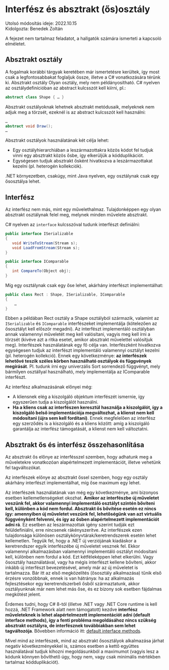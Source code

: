 # Interfész és absztrakt (ős)osztály

Utolsó módosítás ideje: 2022.10.15  
Kidolgozta: Benedek Zoltán

A fejezet nem tartalmaz feladatot, a hallgatók számára ismerteti a kapcsoló elméletet.

## Absztrakt osztály

A fogalmak korábbi tárgyak keretében már ismertetésre kerültek, így most csak a legfontosabbakat foglaljuk össze, illetve a C# vonatkozására térünk ki.
Absztrakt osztály
Olyan osztály, mely nem példányosítható. C# nyelven az osztálydefinícióban az abstract kulcsszót kell kiírni, pl.:

```cs
abstract class Shape { … }
```

Absztrakt osztályoknak lehetnek absztrakt metódusaik, melyeknek nem adjuk meg a törzsét, ezeknél is az abstract kulcsszót kell használni:

```cs
…
abstract void Draw();
…
```

Absztrakt osztályok használatának két célja lehet:

- Egy osztályhierarchiában a leszármazottakra közös kódot fel tudjuk vinni egy absztrakt közös ősbe, így elkerüljük a kódduplikációt.
- Egységesen tudjuk absztrakt ősként hivatkozva a leszármazottakat kezelni (pl. heterogén kollekciók).

.NET környezetben, csakúgy, mint Java nyelven, egy osztálynak csak egy ősosztálya lehet.

## Interfész

Az interfész nem más, mint egy művelethalmaz. Tulajdonképpen egy olyan absztrakt osztálynak felel meg, melynek minden művelete absztrakt.

C# nyelven az `interface` kulcsszóval tudunk interfészt definiálni:

```cs
public interface ISerializable 
{
   void WriteToStream(Stream s);
   void LoadFromStream(Stream s);
}

public interface IComparable 
{
   int CompareTo(Object obj);
}
```

Míg egy osztálynak csak egy őse lehet, akárhány interfészt implementálhat:

```cs
public class Rect : Shape, ISerializable, IComparable
{
    …
}
```

Ebben a példában Rect osztály a Shape osztályból származik, valamint az `ISerializable` és `IComparable` interfészeket implementálja (kötelezően az ősosztályt kell először megadni). Az interfészt implementáló osztályban annak valamennyi műveletét meg kell valósítani, vagyis meg kell írni a törzsét (kivéve azt a ritka esetet, amikor absztrakt művelettel valósítjuk meg).
Interfészek használatának egy fő célja van. Interfészként hivatkozva egységesen tudjuk az interfészt implementáló valamennyi osztályt kezelni (pl. heterogén kollekció). Ennek egy következménye: **az interfészek lehetővé teszik széles körben használható osztályok és függvények megírását**. Pl. tudunk írni egy univerzális Sort sorrendező függvényt, mely bármilyen osztállyal használható, mely implementálja az IComparable interfészt.

Az interfész alkalmazásának előnyei még:

- A kliensnek elég a kiszolgáló objektum interfészét ismernie, így egyszerűen tudja a kiszolgálót használni.
- **Ha a kliens csak az interfészen keresztül használja a kiszolgálót, így a kiszolgáló belső implementációja megváltozhat, a klienst nem kell módosítani (újra sem kell fordítani)**. Ennek megfelelően az interfész egy szerződés is a kiszolgáló és a kliens között: amíg a kiszolgáló garantálja az interfész támogatását, a klienst nem kell változtatni.

## Absztrakt ős és interfész összehasonlítása

Az absztrakt ős előnye az interfésszel szemben, hogy adhatunk meg a műveletekre vonatkozóan alapértelmezett implementációt, illetve vehetünk fel tagváltozókat.

Az interfészek előnye az absztrakt őssel szemben, hogy egy osztály akárhány interfészt implementálhat, míg őse maximum egy lehet.

Az interfészek használatának van még egy következménye, ami bizonyos esetben kellemetlenségeket okozhat. **Amikor az interfészbe új műveletet veszünk fel, akkor valamennyi implementáló osztályt szintén bővíteni kell, különben a kód nem fordul. Absztrakt ős bővítése esetén ez nincs így: amennyiben új műveletet veszünk fel, lehetőségünk van azt virtuális függvényként felvenni, és így az ősben alapértelmezett implementációt adni rá**. Ez esetben az leszármazottak igény szerint tudják ezt felüldefiniálni, erre nincsenek rákényszerítve. Az interfészek ezen tulajdonsága különösen osztálykönyvtárak/keretrendszerek esetén lehet kellemetlen. Tegyük fel, hogy a .NET új verziójának kiadáskor a keretrendszer egyik interfészébe új műveletet vesznek fel. Ekkor valamennyi alkalmazásban valamennyi implementáló osztályt módosítani kell, különben nem fordul a kód. Ezt kétféleképpen lehet elkerülni. Vagy ősosztály használatával, vagy ha mégis interfészt kellene bővíteni, akkor inkább új interfészt bevezetésével, amely már az új műveletet is tartalmazza. Bár itt az első megközelítés (ősosztály alkalmazása) tűnik első érzésre vonzóbbnak, ennek is van hátránya: ha az alkalmazás fejlesztésekor egy keretrendszerbeli ősből származtatunk, akkor osztályunknak már nem lehet más őse, és ez bizony sok esetben fájdalmas megkötést jelent.

Érdemes tudni, hogy C# 8-tól (illetve .NET vagy .NET Core runtime is kell hozzá, .NET Framework alatt nem támogatott) kezdve **interfész műveleteknek is lehet alapértelmezett implementációt adni (default interface methods), így a fenti probléma megoldásához nincs szükség absztrakt osztályra, de interfésznek továbbiakban sem lehet tagváltozója**. Bővebben információ itt:  [default interface methods](https://docs.microsoft.com/en-us/dotnet/csharp/language-reference/proposals/csharp-8.0/default-interface-methods).

Mivel mind az interfészek, mind az absztrakt ősosztályok alkalmazása járhat negatív következményekkel is, számos esetben a kettő együttes használatával tudjuk kihozni megoldásunkból a maximumot (vagyis lesz a kódunk könnyen bővíthető úgy, hogy nem, vagy csak minimális mértékben tartalmaz kódduplikációt).
